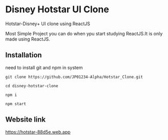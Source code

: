 # Disney Hotstar UI Clone

Hotstar-Disney+ UI clone using ReactJS

Most Simple Project you can do when ypu start studying ReactJS.It is only made using ReactJS.

## Installation

need to install git and npm in system

```
git clone https://github.com/JP01234-Alpha/Hotstar_Clone.git

cd disney-hotstar-clone

npm i

npm start

```

## Website link

https://hotstar-88d5e.web.app

